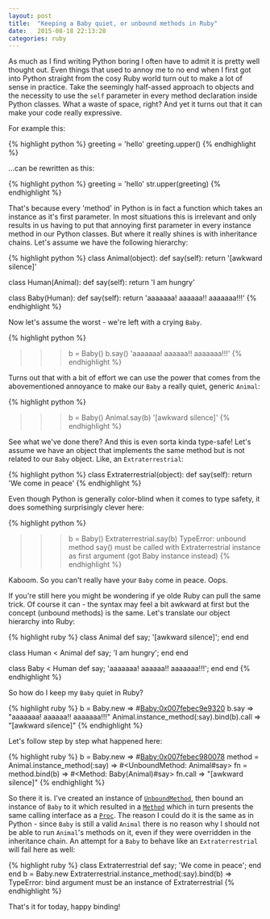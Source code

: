 ```yaml
---
layout: post
title:  "Keeping a Baby quiet, or unbound methods in Ruby"
date:   2015-08-18 22:13:28
categories: ruby
---
```

As much as I find writing Python boring I often have to admit it is pretty well
thought out. Even things that used to annoy me to no end when I first got into
Python straight from the cosy Ruby world turn out to make a lot of sense in
practice. Take the seemingly half-assed approach to objects and the necessity
to use the `self` parameter in every method declaration inside Python classes.
What a waste of space, right? And yet it turns out that it can make your code
really expressive.

For example this:

{% highlight python %}
greeting = 'hello'
greeting.upper()
{% endhighlight %}

...can be rewritten as this:

{% highlight python %}
greeting = 'hello'
str.upper(greeting)
{% endhighlight %}

That's because every 'method' in Python is in fact a function which takes an
instance as it's first parameter. In most situations this is irrelevant and only
results in us having to put that annoying first parameter in every instance
method in our Python classes. But where it really shines is with inheritance
chains. Let's assume we have the following hierarchy:

{% highlight python %}
class Animal(object):
  def say(self):
    return '[awkward silence]'

class Human(Animal):
  def say(self):
    return 'I am hungry'

class Baby(Human):
  def say(self):
    return 'aaaaaaa! aaaaaa!! aaaaaaa!!!'
{% endhighlight %}

Now let's assume the worst - we're left with a crying `Baby`.

{% highlight python %}
>>> b = Baby()
>>> b.say()
'aaaaaaa! aaaaaa!! aaaaaaa!!!'
{% endhighlight %}

Turns out that with a bit of effort we can use the power that comes from the
abovementioned annoyance to make our `Baby` a really quiet, generic `Animal`:

{% highlight python %}
>>> b = Baby()
>>> Animal.say(b)
'[awkward silence]'
{% endhighlight %}

See what we've done there? And this is even sorta kinda type-safe! Let's assume
we have an object that implements the same method but is not related to our
`Baby` object. Like, an `Extraterrestrial`:

{% highlight python %}
class Extraterrestrial(object):
  def say(self):
    return 'We come in peace'
{% endhighlight %}

Even though Python is generally color-blind when it comes to type safety, it
does something surprisingly clever here:

{% highlight python %}
>>> b = Baby()
>>> Extraterrestrial.say(b)
TypeError: unbound method say() must be called with Extraterrestrial instance as
first argument (got Baby instance instead)
{% endhighlight %}

Kaboom. So you can't really have your `Baby` come in peace. Oops.

If you're still here you might be wondering if ye olde Ruby can pull the same
trick. Of course it can - the syntax may feel a bit awkward at first but the
concept (unbound methods) is the same. Let's translate our object hierarchy into
Ruby:

{% highlight ruby %}
class Animal
  def say; '[awkward silence]'; end
end

class Human < Animal
  def say; 'I am hungry'; end
end

class Baby < Human
  def say; 'aaaaaaa! aaaaaa!! aaaaaaa!!!'; end
end
{% endhighlight %}

So how do I keep my `Baby` quiet in Ruby?

{% highlight ruby %}
b = Baby.new
 => #<Baby:0x007febec9e9320>
b.say
 => "aaaaaaa! aaaaaa!! aaaaaaa!!!"
Animal.instance_method(:say).bind(b).call
 => "[awkward silence]"
{% endhighlight %}

Let's follow step by step what happened here:

{% highlight ruby %}
b = Baby.new
 => #<Baby:0x007febec980078>
method = Animal.instance_method(:say)
 => #<UnboundMethod: Animal#say>
fn = method.bind(b)
 => #<Method: Baby(Animal)#say>
fn.call
 => "[awkward silence]"
{% endhighlight %}

So there it is. I've created an instance of [`UnboundMethod`][unbound], then
bound an instance of `Baby` to it which resulted in a [`Method`][method] which
in turn presents the same calling interface as a [`Proc`][proc]. The reason I
could do it is the same as in Python - since `Baby` is still a valid `Animal`
there is no reason why I should not be able to run `Animal`'s methods on it,
even if they were overridden in the inheritance chain. An attempt for a `Baby`
to behave like an `Extraterrestrial` will fail here as well:

{% highlight ruby %}
class Extraterrestrial
  def say; 'We come in peace'; end
end
b = Baby.new
Extraterrestrial.instance_method(:say).bind(b)
=> TypeError: bind argument must be an instance of Extraterrestrial
{% endhighlight %}

That's it for today, happy binding!

[unbound]: http://ruby-doc.org/core-2.2.0/UnboundMethod.html
[method]: http://ruby-doc.org/core-2.2.0/Method.html
[proc]: http://ruby-doc.org/core-2.2.0/Proc.html
